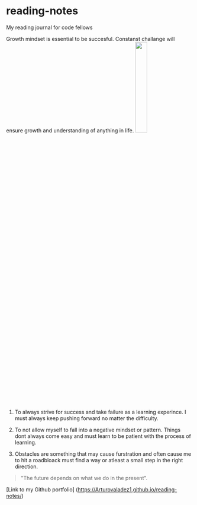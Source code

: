 # reading-notes
My reading journal for code fellows

Growth mindset is essential to be succesful. Constanst challange will ensure growth and understanding of anything in life.
<img src="https://uta.pressbooks.pub/app/uploads/sites/56/2019/07/ps-ideal-1024x1019.png" width=25% height=25%>

1. To always strive for success and take failure as a learning experince. I must always keep pushing forward no matter the difficulty.

2. To not allow myself to fall into a negative mindset or pattern. Things dont always come easy and must learn to be patient with the process of learning.

3. Obstacles are something that may cause furstration and often cause me to hit a roadbloack must find a way or atleast a small step in the right direction.

> "The future depends on what we do in the present".

[Link to my Github portfolio] (https://Arturovaladez1.github.io/reading-notes/)
